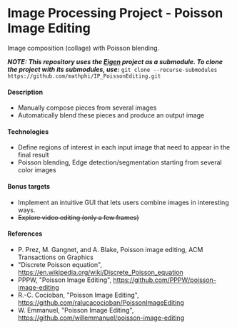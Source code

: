 # Image Processing Project - Poisson Image Editing
Image composition (collage) with Poisson blending.

***NOTE: This repository uses the [Eigen](https://gitlab.com/libeigen/eigen "Eigen") project as a submodule. To clone the project with its submodules, use:***
`git clone --recurse-submodules https://github.com/mathphi/IP_PoissonEditing.git`

#### Description
- Manually compose pieces from several images
- Automatically blend these pieces and produce an output image

#### Technologies
- Define regions of interest in each input image that need to appear in the final result
- Poisson blending, Edge detection/segmentation starting from several color images

#### Bonus targets
- Implement an intuitive GUI that lets users combine images in interesting ways.
- ~~Explore video editing (only a few frames)~~

#### References
- P. Prez, M. Gangnet, and A. Blake, Poisson image editing, ACM Transactions on Graphics
- "Discrete Poisson equation", https://en.wikipedia.org/wiki/Discrete_Poisson_equation
- PPPW, "Poisson Image Editing", https://github.com/PPPW/poisson-image-editing
- R.-C. Cocioban, "Poisson Image Editing", https://github.com/ralucacocioban/PoissonImageEditing
- W. Emmanuel, "Poisson Image Editing", https://github.com/willemmanuel/poisson-image-editing
